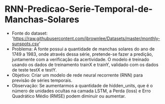 # RNN-Predicao-Serie-Temporal-de-Manchas-Solares
- Fonte do dataset: 'https://raw.githubusercontent.com/jbrownlee/Datasets/master/monthly-sunspots.csv'
- Problema: A fonte possui a quantidade de manchas solares do ano de 1749 a 1983, onde através dessa série, pretende-se fazer a predição, juntamente com a verificação da acertividade. O modelo é treinado usando os dados de treinamento trainX e trainY, validado com os dados de teste testX e testY.
- Objetivo: Criar um modelo de rede neural recorrente (RNN) para previsão de séries temporais.
- Observação: Se aumentarmos a quantidade de hidden_units, que é o número de unidades ocultas na camada LSTM, a Perda (loss) e Erro Quadrático Médio (RMSE) podem diminuir ou aumentar.

